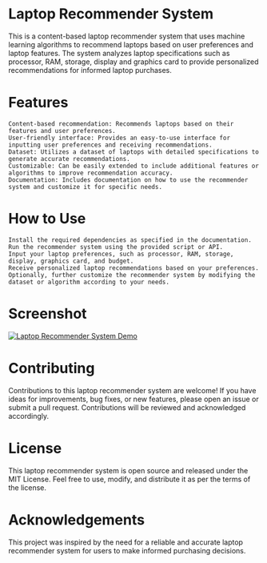 # Laptop Recommender System

This is a content-based laptop recommender system that uses machine learning algorithms to recommend laptops based on user preferences and laptop features. The system analyzes laptop specifications such as processor, RAM, storage, display and graphics card to provide personalized recommendations for informed laptop purchases.

# Features

    Content-based recommendation: Recommends laptops based on their features and user preferences.
    User-friendly interface: Provides an easy-to-use interface for inputting user preferences and receiving recommendations.
    Dataset: Utilizes a dataset of laptops with detailed specifications to generate accurate recommendations.
    Customizable: Can be easily extended to include additional features or algorithms to improve recommendation accuracy.
    Documentation: Includes documentation on how to use the recommender system and customize it for specific needs.

# How to Use

    Install the required dependencies as specified in the documentation.
    Run the recommender system using the provided script or API.
    Input your laptop preferences, such as processor, RAM, storage, display, graphics card, and budget.
    Receive personalized laptop recommendations based on your preferences.
    Optionally, further customize the recommender system by modifying the dataset or algorithm according to your needs.

# Screenshot
[![Laptop Recommender System Demo](https://img.youtube.com/vi/vEqL5eBjomc/maxresdefault.jpg)](https://www.youtube.com/watch?v=vEqL5eBjomc)

# Contributing

Contributions to this laptop recommender system are welcome! If you have ideas for improvements, bug fixes, or new features, please open an issue or submit a pull request. Contributions will be reviewed and acknowledged accordingly.

# License

This laptop recommender system is open source and released under the MIT License. Feel free to use, modify, and distribute it as per the terms of the license.

# Acknowledgements

This project was inspired by the need for a reliable and accurate laptop recommender system for users to make informed purchasing decisions.

